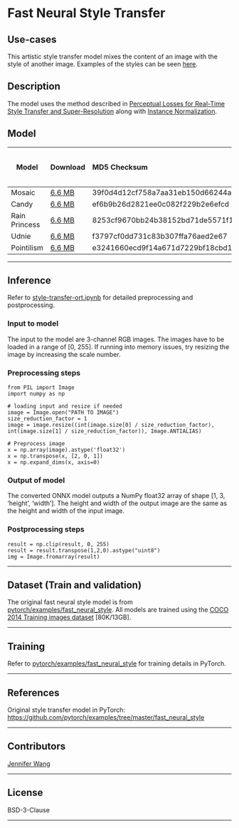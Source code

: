 # Fast Neural Style Transfer

## Use-cases
This artistic style transfer model mixes the content of an image with the style of another image. Examples of the styles can be seen [here](https://github.com/pytorch/examples/tree/master/fast_neural_style#models).


## Description
The model uses the method described in [Perceptual Losses for Real-Time Style Transfer and Super-Resolution](https://arxiv.org/abs/1603.08155) along with [Instance Normalization](https://arxiv.org/pdf/1607.08022.pdf).
  

## Model
 |Model        |Download  |MD5 Checksum| Download (with sample test data)|ONNX version|Opset version|
|-------------|:--------------|:--------------|:--------------|:--------------|:--------------|
|Mosaic|[6.6 MB](models/mosaic.onnx)  | 39f0d4d12cf758a7aa31eb150d66244a| [7.2 MB](models/mosaic.tar.gz)|1.4|9|
|Candy|[6.6 MB](models/candy.onnx)  | ef6b9b26d2821ee0c082f229b2e6efcd| [7.2 MB](models/candy.tar.gz)|1.4|9|
|Rain Princess|[6.6 MB](models/rain_princess.onnx)  | 8253cf9670bb24b38152bd71de5571f1|[7.2 MB](models/rain_princess.tar.gz)|1.4|9|
|Udnie|[6.6 MB](models/udnie.onnx)  | f3797cf0dd731c83b307ffa76aed2e67| [7.2 MB](models/udnie.tar.gz)|1.4|9|
|Pointilism|[6.6 MB](models/pointilism.onnx)  | e3241660ecd9f14a671d7229bf18cbd1| [7.2 MB](models/pointilism.tar.gz)|1.4|9|
<hr>

## Inference
Refer to [style-transfer-ort.ipynb](style-transfer-ort.ipynb) for detailed preprocessing and postprocessing.

### Input to model
The input to the model are 3-channel RGB images. The images have to be loaded in a range of [0, 255]. If running into memory issues, try resizing the image by increasing the scale number. 

### Preprocessing steps
```
from PIL import Image
import numpy as np

# loading input and resize if needed
image = Image.open("PATH TO IMAGE")
size_reduction_factor = 1 
image = image.resize((int(image.size[0] / size_reduction_factor), int(image.size[1] / size_reduction_factor)), Image.ANTIALIAS)

# Preprocess image
x = np.array(image).astype('float32')
x = np.transpose(x, [2, 0, 1])
x = np.expand_dims(x, axis=0)
```

### Output of model
The converted ONNX model outputs a NumPy float32 array of shape [1, 3, ‘height’, ‘width’]. The height and width of the output image are the same as the height and width of the input image. 

### Postprocessing steps
```
result = np.clip(result, 0, 255)
result = result.transpose(1,2,0).astype("uint8")
img = Image.fromarray(result)
```
<hr>

## Dataset (Train and validation)
The original fast neural style model is from [pytorch/examples/fast_neural_style](https://github.com/pytorch/examples/tree/master/fast_neural_style). All models are trained using the [COCO 2014 Training images dataset](http://cocodataset.org/#download) [80K/13GB]. 
<hr>

## Training
Refer to [pytorch/examples/fast_neural_style](https://github.com/pytorch/examples/tree/master/fast_neural_style) for training details in PyTorch. 
<hr>


## References
Original style transfer model in PyTorch: <https://github.com/pytorch/examples/tree/master/fast_neural_style>
<hr>

## Contributors
[Jennifer Wang](https://github.com/jennifererwangg)
<hr>

## License
BSD-3-Clause
<hr>
